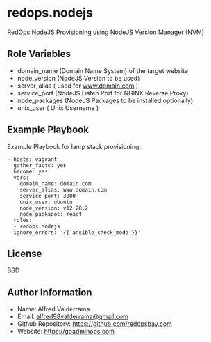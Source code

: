 # redops.nodejs #

RedOps NodeJS Provisioning using NodeJS Version Manager (NVM)

Role Variables
--------------
 - domain_name (Domain Name System) of the target website
 - node_version (NodeJS Version to be used)
 - server_alias ( used for www.domain.com )
 - service_port (NodeJS Listen Port for NGINX Reverse Proxy)
 - node_packages (NodeJS Packages to be installed optionally)
 - unix_user ( Unix Username )

Example Playbook
----------------
Example Playbook for lamp stack provisioning:

    - hosts: vagrant
      gather_facts: yes
      become: yes
      vars:
        domain_name: domain.com
        server_alias: www.domain.com
        service_port: 3000
        unix_user: ubuntu
        node_version: v12.20.2
        node_packages: react
      roles:
      - redops.nodejs
      ignore_errors: '{{ ansible_check_mode }}'

      
License
-------

BSD

Author Information
------------------
- Name: Alfred Valderrama
- Email: alfred98valderrama@gmail.com
- Github Repository: https://github.com/redopsbay.com
- Website: https://goadminops.com
